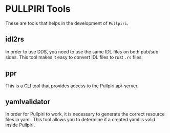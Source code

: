 <!--
SPDX-FileCopyrightText: Copyright 2024 LG Electronics Inc.

SPDX-License-Identifier: Apache-2.0
-->

# PULLPIRI Tools

These are tools that helps in the development of `Pullpiri`.

## idl2rs

In order to use DDS, you need to use the same IDL files on both pub/sub sides.
This tool makes it easy to convert IDL files to rust `.rs` files.

## ppr

This is a CLI tool that provides access to the Pullpiri api-server.

## yamlvalidator

In order for Pullpiri to work, it is necessary to generate the correct resource
files in yaml. This tool allows you to determine if a created yaml is valid
inside Pullpiri.
